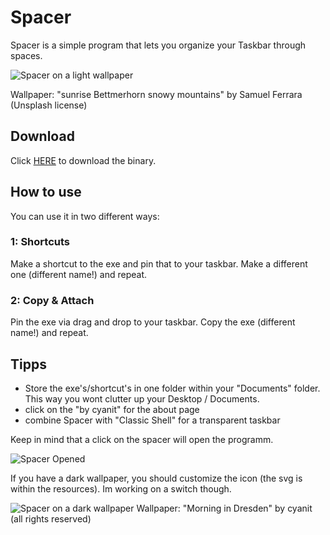 # Spacer
Spacer is a simple program that lets you organize your Taskbar through spaces.

![Spacer on a light wallpaper](https://imgur.com/download/izsPYnu)

Wallpaper: "sunrise Bettmerhorn snowy mountains" by Samuel Ferrara (Unsplash license)

## Download
Click [HERE](https://github.com/cyanit/Spacer/raw/master/Spacer%20v1.exe) to download the binary.

## How to use
You can use it in two different ways:

### 1: Shortcuts
Make a shortcut to the exe and pin that to your taskbar.
Make a different one (different name!) and repeat.

### 2: Copy & Attach
Pin the exe via drag and drop to your taskbar.
Copy the exe (different name!) and repeat.

## Tipps
- Store the exe's/shortcut's in one folder within your "Documents" folder. This way you wont clutter up your Desktop / Documents.
- click on the "by cyanit" for the about page
- combine Spacer with "Classic Shell" for a transparent taskbar

Keep in mind that a click on the spacer will open the programm.

![Spacer Opened](https://imgur.com/download/GAGO0He)

If you have a dark wallpaper, you should customize the icon (the svg is within the resources). Im working on a switch though.

![Spacer on a dark wallpaper](https://imgur.com/download/FGwvrpb)
Wallpaper: "Morning in Dresden" by cyanit (all rights reserved)
